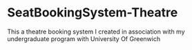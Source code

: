 # SeatBookingSystem-Theatre
This a theatre booking system I created in association with my undergraduate program with University Of Greenwich
